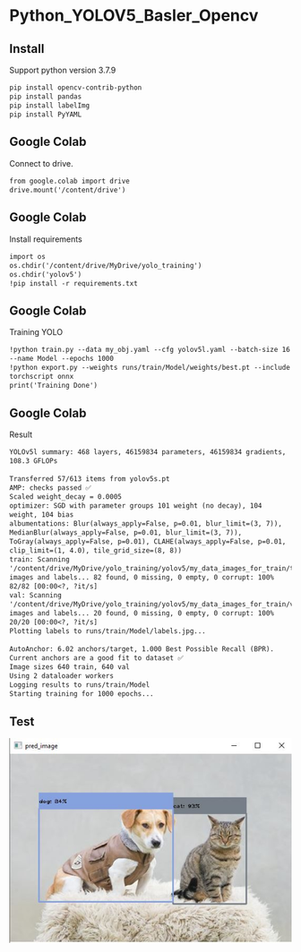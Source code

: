 # Python_YOLOV5_Basler_Opencv
## Install
Support python version 3.7.9 
```
pip install opencv-contrib-python
pip install pandas 
pip install labelImg
pip install PyYAML
```

## Google Colab
Connect to drive.
```
from google.colab import drive
drive.mount('/content/drive')
```

## Google Colab
Install requirements
```
import os
os.chdir('/content/drive/MyDrive/yolo_training')
os.chdir('yolov5')
!pip install -r requirements.txt
```

## Google Colab
Training YOLO
```
!python train.py --data my_obj.yaml --cfg yolov5l.yaml --batch-size 16 --name Model --epochs 1000
!python export.py --weights runs/train/Model/weights/best.pt --include torchscript onnx
print('Training Done')
```
## Google Colab
Result
```
YOLOv5l summary: 468 layers, 46159834 parameters, 46159834 gradients, 108.3 GFLOPs

Transferred 57/613 items from yolov5s.pt
AMP: checks passed ✅
Scaled weight_decay = 0.0005
optimizer: SGD with parameter groups 101 weight (no decay), 104 weight, 104 bias
albumentations: Blur(always_apply=False, p=0.01, blur_limit=(3, 7)), MedianBlur(always_apply=False, p=0.01, blur_limit=(3, 7)), ToGray(always_apply=False, p=0.01), CLAHE(always_apply=False, p=0.01, clip_limit=(1, 4.0), tile_grid_size=(8, 8))
train: Scanning '/content/drive/MyDrive/yolo_training/yolov5/my_data_images_for_train/train.cache' images and labels... 82 found, 0 missing, 0 empty, 0 corrupt: 100% 82/82 [00:00<?, ?it/s]
val: Scanning '/content/drive/MyDrive/yolo_training/yolov5/my_data_images_for_train/valid.cache' images and labels... 20 found, 0 missing, 0 empty, 0 corrupt: 100% 20/20 [00:00<?, ?it/s]
Plotting labels to runs/train/Model/labels.jpg... 

AutoAnchor: 6.02 anchors/target, 1.000 Best Possible Recall (BPR). Current anchors are a good fit to dataset ✅
Image sizes 640 train, 640 val
Using 2 dataloader workers
Logging results to runs/train/Model
Starting training for 1000 epochs...
```

## Test
![alt text](https://github.com/SurawutSukkum/Python_YOLOV5_Basler_Opencv/blob/main/Capture.JPG?raw=true)
